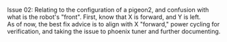 Issue 02: Relating to the configuration of a pigeon2, and confusion with what is the robot's "front". First, know that X is forward, and Y is left.  
As of now, the best fix advice is to align with X "forward," power cycling for verification, and taking the issue to phoenix tuner and further documenting. 